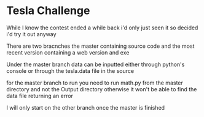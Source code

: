 # Tesla Challenge


While I know the contest ended a while back i'd only just seen it so decided i'd try it out anyway

There are two bracnches the master containing source code and the most recent version containing a web version and exe

Under the master branch data can be inputted either through python's console or through the tesla.data file in the source

for the master branch to run you need to run math.py from the master directory and not the Output directory otherwise it won't be able to find the data file returning an error

I will only start on the other branch once the master is finished
